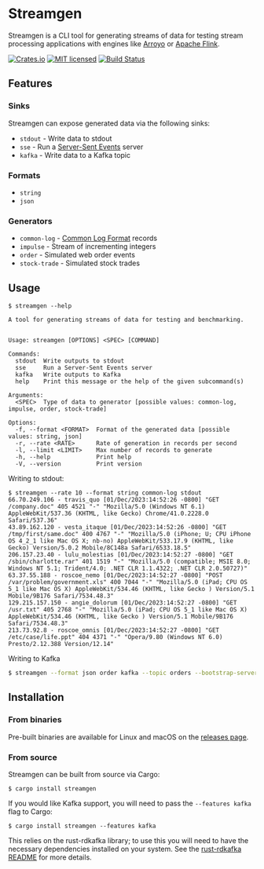 # Streamgen

Streamgen is a CLI tool for generating streams of data for testing stream processing applications with
engines like [Arroyo](https://github.com/ArroyoSystems/arroyo) or [Apache Flink](https://flink.apache.org/).

[![Crates.io][crates-badge]][crates-url]
[![MIT licensed][mit-badge]][mit-url]
[![Build Status][actions-badge]][actions-url]

[crates-badge]: https://img.shields.io/crates/v/streamgen.svg
[crates-url]: https://crates.io/crates/streamgen
[mit-badge]: https://img.shields.io/badge/license-MIT-blue.svg
[mit-url]: https://github.com/ArroyoSystems/streamgen/blob/master/LICENSE-MIT
[actions-badge]: https://github.com/ArroyoSystems/streamgen/actions/workflows/ci.yml/badge.svg
[actions-url]: https://github.com/ArroyoSystems/streamgen/actions?query=branch%3Amain


## Features

### Sinks

Streamgen can expose generated data via the following sinks:

* `stdout` - Write data to stdout
* `sse` - Run a [Server-Sent Events](https://developer.mozilla.org/en-US/docs/Web/API/Server-sent_events/Using_server-sent_events) server
* `kafka` - Write data to a Kafka topic

### Formats

* `string`
* `json`

### Generators

* `common-log` - [Common Log Format](https://en.wikipedia.org/wiki/Common_Log_Format) records
* `impulse` - Stream of incrementing integers
* `order` - Simulated web order events
* `stock-trade` - Simulated stock trades

## Usage

```
$ streamgen --help

A tool for generating streams of data for testing and benchmarking.


Usage: streamgen [OPTIONS] <SPEC> [COMMAND]

Commands:
  stdout  Write outputs to stdout
  sse     Run a Server-Sent Events server
  kafka   Write outputs to Kafka
  help    Print this message or the help of the given subcommand(s)

Arguments:
  <SPEC>  Type of data to generator [possible values: common-log, impulse, order, stock-trade]

Options:
  -f, --format <FORMAT>  Format of the generated data [possible values: string, json]
  -r, --rate <RATE>      Rate of generation in records per second
  -l, --limit <LIMIT>    Max number of records to generate
  -h, --help             Print help
  -V, --version          Print version
```

Writing to stdout:
```
$ streamgen --rate 10 --format string common-log stdout
66.70.249.106 - travis_quo [01/Dec/2023:14:52:26 -0800] "GET /company.doc" 405 4521 "-" "Mozilla/5.0 (Windows NT 6.1) AppleWebKit/537.36 (KHTML, like Gecko) Chrome/41.0.2228.0 Safari/537.36"
43.89.162.120 - vesta_itaque [01/Dec/2023:14:52:26 -0800] "GET /tmp/first/same.doc" 400 4767 "-" "Mozilla/5.0 (iPhone; U; CPU iPhone OS 4_2_1 like Mac OS X; nb-no) AppleWebKit/533.17.9 (KHTML, like Gecko) Version/5.0.2 Mobile/8C148a Safari/6533.18.5"
206.157.23.40 - lulu_molestias [01/Dec/2023:14:52:27 -0800] "GET /sbin/charlotte.rar" 401 1519 "-" "Mozilla/5.0 (compatible; MSIE 8.0; Windows NT 5.1; Trident/4.0; .NET CLR 1.1.4322; .NET CLR 2.0.50727)"
63.37.55.188 - roscoe_nemo [01/Dec/2023:14:52:27 -0800] "POST /var/problem/government.xls" 400 7044 "-" "Mozilla/5.0 (iPad; CPU OS 5_1 like Mac OS X) AppleWebKit/534.46 (KHTML, like Gecko ) Version/5.1 Mobile/9B176 Safari/7534.48.3"
129.215.157.150 - angie_dolorum [01/Dec/2023:14:52:27 -0800] "GET /usr.txt" 405 2768 "-" "Mozilla/5.0 (iPad; CPU OS 5_1 like Mac OS X) AppleWebKit/534.46 (KHTML, like Gecko ) Version/5.1 Mobile/9B176 Safari/7534.48.3"
213.73.92.8 - roscoe_omnis [01/Dec/2023:14:52:27 -0800] "GET /etc/case/life.ppt" 404 4371 "-" "Opera/9.80 (Windows NT 6.0) Presto/2.12.388 Version/12.14"
```

Writing to Kafka
```sh
$ streamgen --format json order kafka --topic orders --bootstrap-servers localhost:9092
```

## Installation

### From binaries

Pre-built binaries are available for Linux and macOS on the 
[releases page](https://github.com/ArroyoSystems/streamgen/releases).

### From source

Streamgen can be built from source via Cargo:

```
$ cargo install streamgen
```

If you would like Kafka support, you will need to pass the `--features kafka` flag to Cargo:

```
$ cargo install streamgen --features kafka
```

This relies on the rust-rdkafka library; to use this you will need to have the necessary dependencies installed
on your system. See the [rust-rdkafka README](https://github.com/fede1024/rust-rdkafka#installation) for more details.
